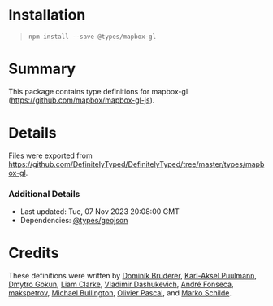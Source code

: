 # Installation
> `npm install --save @types/mapbox-gl`

# Summary
This package contains type definitions for mapbox-gl (https://github.com/mapbox/mapbox-gl-js).

# Details
Files were exported from https://github.com/DefinitelyTyped/DefinitelyTyped/tree/master/types/mapbox-gl.

### Additional Details
 * Last updated: Tue, 07 Nov 2023 20:08:00 GMT
 * Dependencies: [@types/geojson](https://npmjs.com/package/@types/geojson)

# Credits
These definitions were written by [Dominik Bruderer](https://github.com/dobrud), [Karl-Aksel Puulmann](https://github.com/macobo), [Dmytro Gokun](https://github.com/dmytro-gokun), [Liam Clarke](https://github.com/LiamAttClarke), [Vladimir Dashukevich](https://github.com/life777), [André Fonseca](https://github.com/amxfonseca), [makspetrov](https://github.com/Nosfit), [Michael Bullington](https://github.com/mbullington), [Olivier Pascal](https://github.com/pascaloliv), and [Marko Schilde](https://github.com/mschilde).
